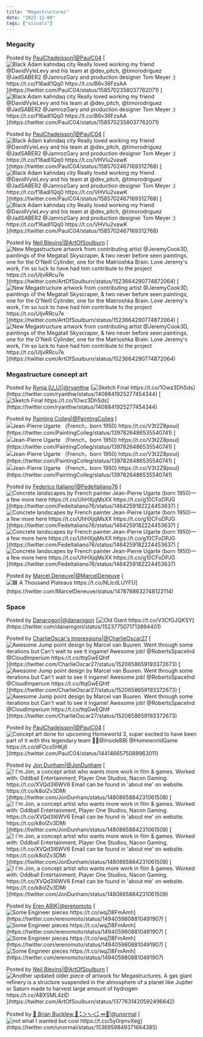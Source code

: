 ```yaml
---
title: "Megastructures"
date: "2022-11-06"
tags: ["visuals"]
---
```


### Megacity
Posted by [PaulChadeisson|@PaulC04](https://twitter.com/PaulC04)
[![](../images/megacity-paulc04-FgGL3_CWAAQKHKH.jpg "Black Adam kahndaq city Really loved working my friend @DavidVyleLevy  and his team at @dev_pitch,  @timorodriguez  @JadSABER2  @JamrozGary and production designer Tom Meyer :) https://t.co/f16adl1Qq0 https://t.co/B6v36FzsAA")](https://twitter.com/PaulC04/status/1585702358037762071)
[![](../images/megacity-paulc04-FgGL3_DXEBINDdd.jpg "Black Adam kahndaq city Really loved working my friend @DavidVyleLevy  and his team at @dev_pitch,  @timorodriguez  @JadSABER2  @JamrozGary and production designer Tom Meyer :) https://t.co/f16adl1Qq0 https://t.co/B6v36FzsAA")](https://twitter.com/PaulC04/status/1585702358037762071)

Posted by [PaulChadeisson|@PaulC04](https://twitter.com/PaulC04)
[![](../images/megacity-paulc04-FgGL-XGX0AAKqm9.jpg "Black Adam kahndaq city Really loved working my friend @DavidVyleLevy  and his team at @dev_pitch,  @timorodriguez  @JadSABER2  @JamrozGary and production designer Tom Meyer :) https://t.co/f16adl1Qq0 https://t.co/VHVIu2vawK")](https://twitter.com/PaulC04/status/1585702467169312768)
[![](../images/megacity-paulc04-FgGL-XlXEAkVZMW.jpg "Black Adam kahndaq city Really loved working my friend @DavidVyleLevy  and his team at @dev_pitch,  @timorodriguez  @JadSABER2  @JamrozGary and production designer Tom Meyer :) https://t.co/f16adl1Qq0 https://t.co/VHVIu2vawK")](https://twitter.com/PaulC04/status/1585702467169312768)
[![](../images/megacity-paulc04-FgGL-X3WYAAqP4O.jpg "Black Adam kahndaq city Really loved working my friend @DavidVyleLevy  and his team at @dev_pitch,  @timorodriguez  @JadSABER2  @JamrozGary and production designer Tom Meyer :) https://t.co/f16adl1Qq0 https://t.co/VHVIu2vawK")](https://twitter.com/PaulC04/status/1585702467169312768)

Posted by [Neil Blevins|@ArtOfSoulburn](https://twitter.com/ArtOfSoulburn)
[![](../images/megacity-artofsoulburn-FSUkA80VEAAmGeY.jpg "New Megastructure artwork from contributing artist @JeremyCook3D, paintings of the Megatall Skyscraper, &amp; two never before seen paintings, one for the O'Neill Cylinder, one for the Matrioshka Brain. Love Jeremy's work, I'm so luck to have had him contribute to the project https://t.co/UljvRRcu7e")](https://twitter.com/ArtOfSoulburn/status/1523664290774872064)
[![](../images/megacity-artofsoulburn-FSUkA9BVIAEjxFE.jpg "New Megastructure artwork from contributing artist @JeremyCook3D, paintings of the Megatall Skyscraper, &amp; two never before seen paintings, one for the O'Neill Cylinder, one for the Matrioshka Brain. Love Jeremy's work, I'm so luck to have had him contribute to the project https://t.co/UljvRRcu7e")](https://twitter.com/ArtOfSoulburn/status/1523664290774872064)
[![](../images/megacity-artofsoulburn-FSUkA80UYAE7_6A.jpg "New Megastructure artwork from contributing artist @JeremyCook3D, paintings of the Megatall Skyscraper, &amp; two never before seen paintings, one for the O'Neill Cylinder, one for the Matrioshka Brain. Love Jeremy's work, I'm so luck to have had him contribute to the project https://t.co/UljvRRcu7e")](https://twitter.com/ArtOfSoulburn/status/1523664290774872064)


### Megastructure concept art
Posted by [Rynja (U_U)|@ryanthw](https://twitter.com/ryanthw)
[![](../images/megastructure_concept_art-ryanthw-E401_x4XwAofIIQ.jpg "Sketch                                         Final https://t.co/1Owz3DhSds")](https://twitter.com/ryanthw/status/1408841925277454344)
[![](../images/megastructure_concept_art-ryanthw-E402BiIX0AkMNcJ.jpg "Sketch                                         Final https://t.co/1Owz3DhSds")](https://twitter.com/ryanthw/status/1408841925277454344)

Posted by [Painting Colleg|@PaintingColleg](https://twitter.com/PaintingColleg)
[![](../images/megastructure_concept_art-paintingcolleg-E2YTvLMVcAIAJx2.jpg "Jean-Pierre Ugarte （French，born 1950) https://t.co/V3t2Z8poui")](https://twitter.com/PaintingColleg/status/1397826486535540741)
[![](../images/megastructure_concept_art-paintingcolleg-E2YTweUVoAIq2yE.jpg "Jean-Pierre Ugarte （French，born 1950) https://t.co/V3t2Z8poui")](https://twitter.com/PaintingColleg/status/1397826486535540741)
[![](../images/megastructure_concept_art-paintingcolleg-E2YTwfMVIAYB_5e.jpg "Jean-Pierre Ugarte （French，born 1950) https://t.co/V3t2Z8poui")](https://twitter.com/PaintingColleg/status/1397826486535540741)
[![](../images/megastructure_concept_art-paintingcolleg-E2YTwgEVcAcB67T.jpg "Jean-Pierre Ugarte （French，born 1950) https://t.co/V3t2Z8poui")](https://twitter.com/PaintingColleg/status/1397826486535540741)

Posted by [Federico Italiano|@FedeItaliano76](https://twitter.com/FedeItaliano76)
[![](../images/megastructure_concept_art-fedeitaliano76-FFIXInFXoAAWZWg.jpg "Concrete landscapes by French painter Jean-Pierre Ugarte (born 1950)—a few more here https://t.co/UhHXjqMsXX https://t.co/g10CFoDPJG")](https://twitter.com/FedeItaliano76/status/1464259182224453637)
[![](../images/megastructure_concept_art-fedeitaliano76-FFIXNCaX0AQZIvp.jpg "Concrete landscapes by French painter Jean-Pierre Ugarte (born 1950)—a few more here https://t.co/UhHXjqMsXX https://t.co/g10CFoDPJG")](https://twitter.com/FedeItaliano76/status/1464259182224453637)
[![](../images/megastructure_concept_art-fedeitaliano76-FFIXr7tXEA0zEAs.jpg "Concrete landscapes by French painter Jean-Pierre Ugarte (born 1950)—a few more here https://t.co/UhHXjqMsXX https://t.co/g10CFoDPJG")](https://twitter.com/FedeItaliano76/status/1464259182224453637)
[![](../images/megastructure_concept_art-fedeitaliano76-FFIXwpdXwAA0z4R.jpg "Concrete landscapes by French painter Jean-Pierre Ugarte (born 1950)—a few more here https://t.co/UhHXjqMsXX https://t.co/g10CFoDPJG")](https://twitter.com/FedeItaliano76/status/1464259182224453637)

Posted by [Marcel Deneuve|@MarcelDeneuve](https://twitter.com/MarcelDeneuve)
[![](../images/megastructure_concept_art-marceldeneuve-FIW16HWXMAAkyOL.jpg "🟦 A Thousand Plateaus https://t.co/NLIcdLUYFU")](https://twitter.com/MarcelDeneuve/status/1478788632748122114)


### Space
Posted by [Danarogon|@danarogon](https://twitter.com/danarogon)
[![](../images/space-danarogon-FSWGxLpWUAEjF-w.jpg "Old Giant  https://t.co/V3CfGJQKSY")](https://twitter.com/danarogon/status/1523775071713894401)

Posted by [CharlieOscar's Impressions|@CharlieOscar27](https://twitter.com/CharlieOscar27)
[![](../images/space-charlieoscar27-FRp2-yUXEAA-uTq.jpg "Awesome Jump point design by Marcel van Buuren.  Went through some iterations but Can't wait to see it ingame!  Awesome job! @RobertsSpaceInd @CloudImperium https://t.co/ttqGwEQhtf")](https://twitter.com/CharlieOscar27/status/1520658659193372673)
[![](../images/space-charlieoscar27-FRp2_FpXoAECKbB.jpg "Awesome Jump point design by Marcel van Buuren.  Went through some iterations but Can't wait to see it ingame!  Awesome job! @RobertsSpaceInd @CloudImperium https://t.co/ttqGwEQhtf")](https://twitter.com/CharlieOscar27/status/1520658659193372673)
[![](../images/space-charlieoscar27-FRp2_arXIAAd86w.jpg "Awesome Jump point design by Marcel van Buuren.  Went through some iterations but Can't wait to see it ingame!  Awesome job! @RobertsSpaceInd @CloudImperium https://t.co/ttqGwEQhtf")](https://twitter.com/CharlieOscar27/status/1520658659193372673)

Posted by [PaulChadeisson|@PaulC04](https://twitter.com/PaulC04)
[![](../images/space-paulc04-FAEeNWeVUAIj1hZ.jpg "Concept art done for upcoming Homeworld 3, super excited to have been part of it with this legendary team 🙏🤘@InsideBBI @HomeworldGame https://t.co/dFOcs5HKj6")](https://twitter.com/PaulC04/status/1441466575089963011)

Posted by [Jon Dunham|@JonDunham](https://twitter.com/JonDunham)
[![](../images/space-jondunham-FI0U7TXWQAEgtCf.jpg "! I'm Jon, a concept artist who wants more work in film &amp; games. Worked with: Oddball Entertainment, Player One Studios, Nacon Gaming. https://t.co/XVQd3l6WV6 Email can be found in 'about me' on website. https://t.co/k8olZv3DMi")](https://twitter.com/JonDunham/status/1480865884231061508)
[![](../images/space-jondunham-FI0VRnPXoAQzpEs.jpg "! I'm Jon, a concept artist who wants more work in film &amp; games. Worked with: Oddball Entertainment, Player One Studios, Nacon Gaming. https://t.co/XVQd3l6WV6 Email can be found in 'about me' on website. https://t.co/k8olZv3DMi")](https://twitter.com/JonDunham/status/1480865884231061508)
[![](../images/space-jondunham-FI0Va9_WYAUq6vn.jpg "! I'm Jon, a concept artist who wants more work in film &amp; games. Worked with: Oddball Entertainment, Player One Studios, Nacon Gaming. https://t.co/XVQd3l6WV6 Email can be found in 'about me' on website. https://t.co/k8olZv3DMi")](https://twitter.com/JonDunham/status/1480865884231061508)
[![](../images/space-jondunham-FI0Wra0XwAQbUz8.jpg "! I'm Jon, a concept artist who wants more work in film &amp; games. Worked with: Oddball Entertainment, Player One Studios, Nacon Gaming. https://t.co/XVQd3l6WV6 Email can be found in 'about me' on website. https://t.co/k8olZv3DMi")](https://twitter.com/JonDunham/status/1480865884231061508)

Posted by [Eren ARIK|@erenomoto](https://twitter.com/erenomoto)
[![](../images/space-erenomoto-FLv2xkMWYAIp7k0.jpg "Some Engineer pieces https://t.co/wqZl8FmAmh")](https://twitter.com/erenomoto/status/1494059808810491907)
[![](../images/space-erenomoto-FLv2xkCXsAMCzOb.jpg "Some Engineer pieces https://t.co/wqZl8FmAmh")](https://twitter.com/erenomoto/status/1494059808810491907)
[![](../images/space-erenomoto-FLv2xkCX0AY8Bhk.jpg "Some Engineer pieces https://t.co/wqZl8FmAmh")](https://twitter.com/erenomoto/status/1494059808810491907)
[![](../images/space-erenomoto-FLv20sgXsAMrVH1.jpg "Some Engineer pieces https://t.co/wqZl8FmAmh")](https://twitter.com/erenomoto/status/1494059808810491907)

Posted by [Neil Blevins|@ArtOfSoulburn](https://twitter.com/ArtOfSoulburn)
[![](../images/space-artofsoulburn-Ex5T-RAVcAc8QZM.jpg "Another updated older piece of artwork for Megastructures. A gas giant refinery is a structure suspended in the atmosphere of a planet like Jupiter or Saturn made to harvest large amount of hydrogen https://t.co/ABXSML4zlD")](https://twitter.com/ArtOfSoulburn/status/1377631420592496642)

Posted by [🐔 Brian Bucklew 🐔 ₑͤ＞∿＜ₑͤ ∞🌮|@unormal](https://twitter.com/unormal)
[![](../images/space-unormal-FVRg0vkWQAIEnJW.png "not what I wanted but cool https://t.co/5y0rpnvXeg")](https://twitter.com/unormal/status/1536959849371664385)

